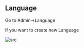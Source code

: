 ## Language

Go to Admin->Language

If you want to create new Language

![src](/assets/lms/language.png)
